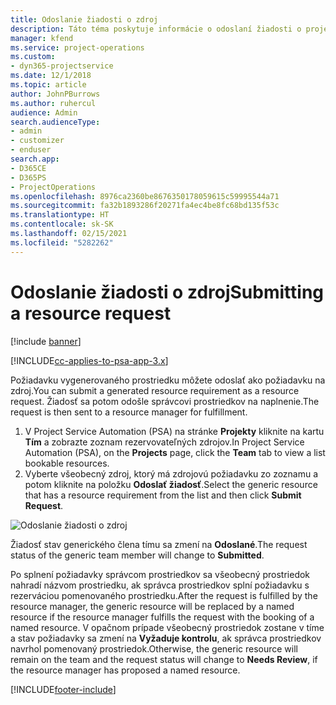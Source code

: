 ```yaml
---
title: Odoslanie žiadosti o zdroj
description: Táto téma poskytuje informácie o odoslaní žiadosti o projektový prostriedok.
manager: kfend
ms.service: project-operations
ms.custom:
- dyn365-projectservice
ms.date: 12/1/2018
ms.topic: article
author: JohnPBurrows
ms.author: ruhercul
audience: Admin
search.audienceType:
- admin
- customizer
- enduser
search.app:
- D365CE
- D365PS
- ProjectOperations
ms.openlocfilehash: 8976ca2360be8676350178059615c59995544a71
ms.sourcegitcommit: fa32b1893286f20271fa4ec4be8fc68bd135f53c
ms.translationtype: HT
ms.contentlocale: sk-SK
ms.lasthandoff: 02/15/2021
ms.locfileid: "5282262"
---
```

# <a name="submitting-a-resource-request"></a><span data-ttu-id="02a59-103">Odoslanie žiadosti o zdroj</span><span class="sxs-lookup"><span data-stu-id="02a59-103">Submitting a resource request</span></span>

[!include [banner](../includes/psa-now-project-operations.md)]

[!INCLUDE[cc-applies-to-psa-app-3.x](../includes/cc-applies-to-psa-app-3x.md)]

<span data-ttu-id="02a59-104">Požiadavku vygenerovaného prostriedku môžete odoslať ako požiadavku na zdroj.</span><span class="sxs-lookup"><span data-stu-id="02a59-104">You can submit a generated resource requirement as a resource request.</span></span> <span data-ttu-id="02a59-105">Žiadosť sa potom odošle správcovi prostriedkov na naplnenie.</span><span class="sxs-lookup"><span data-stu-id="02a59-105">The request is then sent to a resource manager for fulfillment.</span></span>

1. <span data-ttu-id="02a59-106">V Project Service Automation (PSA) na stránke **Projekty** kliknite na kartu **Tím** a zobrazte zoznam rezervovateľných zdrojov.</span><span class="sxs-lookup"><span data-stu-id="02a59-106">In Project Service Automation (PSA), on the **Projects** page, click the **Team** tab to view a list bookable resources.</span></span> 
2. <span data-ttu-id="02a59-107">Vyberte všeobecný zdroj, ktorý má zdrojovú požiadavku zo zoznamu a potom kliknite na položku **Odoslať žiadosť**.</span><span class="sxs-lookup"><span data-stu-id="02a59-107">Select the generic resource that has a resource requirement from the list and then click **Submit Request**.</span></span>

![Odoslanie žiadosti o zdroj](media/RM-how-to-18.png)

<span data-ttu-id="02a59-109">Žiadosť stav generického člena tímu sa zmení na **Odoslané**.</span><span class="sxs-lookup"><span data-stu-id="02a59-109">The request status of the generic team member will change to **Submitted**.</span></span>

<span data-ttu-id="02a59-110">Po splnení požiadavky správcom prostriedkov sa všeobecný prostriedok nahradí názvom prostriedku, ak správca prostriedkov splní požiadavku s rezerváciou pomenovaného prostriedku.</span><span class="sxs-lookup"><span data-stu-id="02a59-110">After the request is fulfilled by the resource manager, the generic resource will be replaced by a named resource if the resource manager fulfills the request with the booking of a named resource.</span></span> <span data-ttu-id="02a59-111">V opačnom prípade všeobecný prostriedok zostane v tíme a stav požiadavky sa zmení na **Vyžaduje kontrolu**, ak správca prostriedkov navrhol pomenovaný prostriedok.</span><span class="sxs-lookup"><span data-stu-id="02a59-111">Otherwise, the generic resource will remain on the team and the request status will change to **Needs Review**, if the resource manager has proposed a named resource.</span></span>


[!INCLUDE[footer-include](../includes/footer-banner.md)]
